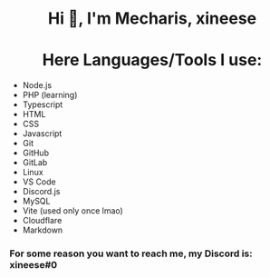 <h1 align="center">Hi 👋, I'm Mecharis, xineese</h1>

<h1 align="center">Here Languages/Tools I use:</h1>

- Node.js
- PHP (learning)
- Typescript
- HTML
- CSS
- Javascript
- Git
- GitHub
- GitLab
- Linux
- VS Code
- Discord.js
- MySQL
- Vite (used only once lmao)
- Cloudflare
- Markdown

### For some reason you want to reach me, my Discord is: **xineese#0**
